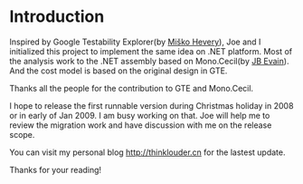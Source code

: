 # Introduction #

Inspired by Google Testability Explorer(by [Miško Hevery](http://misko.hevery.com/)), Joe and I initialized this project to implement the same idea on .NET platform. Most of the analysis work to the .NET assembly based on Mono.Cecil(by [JB Evain](http://evain.net/)). And the cost model is based on the original design in GTE.

Thanks all the people for the contribution to GTE and Mono.Cecil.

I hope to release the first runnable version during Christmas holiday in 2008 or in early of Jan 2009. I am busy working on that. Joe will help me to review the migration work and have discussion with me  on the release scope.

You can visit my personal blog http://thinklouder.cn for the lastest update.

Thanks for your reading!